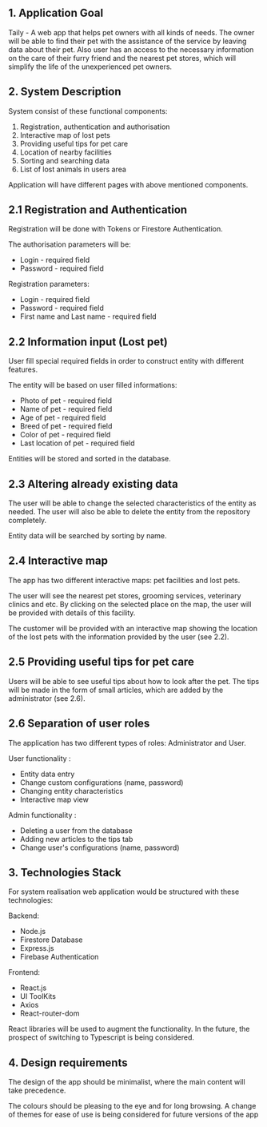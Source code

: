 ## 1. Application Goal

Taily - A web app that helps pet owners with all kinds of needs. The owner will be able to find their pet with the assistance of the service by leaving data about their pet. Also user has an access to the necessary information on the care of their furry friend and the nearest pet stores, which will simplify the life of the unexperienced pet owners.

## 2. System Description

System consist of these functional components:

1.  Registration, authentication and authorisation
2.  Interactive map of lost pets
3.  Providing useful tips for pet care
4.  Location of nearby facilities
5.  Sorting and searching data
6.  List of lost animals in users area

Application will have different pages with above mentioned components.

## 2.1 Registration and Authentication

Registration will be done with Tokens or Firestore Authentication.

The authorisation parameters will be:

- Login - required field
- Password - required field

Registration parameters:

- Login - required field
- Password - required field
- First name and Last name - required field

## 2.2 Information input (Lost pet)

User fill special required fields in order to construct entity with different features.

The entity will be based on user filled informations:

- Photo of pet - required field
- Name of pet - required field
- Age of pet - required field
- Breed of pet - required field
- Color of pet - required field
- Last location of pet - required field

Entities will be stored and sorted in the database.

## 2.3 Altering already existing data

The user will be able to change the selected characteristics of the entity as needed. The user will also be able to delete the entity from the repository completely.

Entity data will be searched by sorting by name.

## 2.4 Interactive map

The app has two different interactive maps: pet facilities and lost pets.

The user will see the nearest pet stores, grooming services, veterinary clinics and etc. By clicking on the selected place on the map, the user will be provided with details of this facility.

The customer will be provided with an interactive map showing the location of the lost pets with the information provided by the user (see 2.2).

## 2.5 Providing useful tips for pet care

Users will be able to see useful tips about how to look after the pet.
The tips will be made in the form of small articles, which are added by the administrator (see 2.6).

## 2.6 Separation of user roles

The application has two different types of roles: Administrator and User.

User functionality :

- Entity data entry
- Change custom configurations (name, password)
- Changing entity characteristics
- Interactive map view

Admin functionality :

- Deleting a user from the database 
- Adding new articles to the tips tab
- Change user's configurations (name, password)

## 3. Technologies Stack

For system realisation web application would be structured with these technologies:

Backend:

- Node.js
- Firestore Database
- Express.js
- Firebase Authentication

Frontend:

- React.js
- UI ToolKits
- Axios
- React-router-dom

React libraries will be used to augment the functionality. In the future, the prospect of switching to Typescript is being considered.

## 4. Design requirements

The design of the app should be minimalist, where the main content will take precedence.

The colours should be pleasing to the eye and for long browsing. A change of themes for ease of use is being considered for future versions of the app
